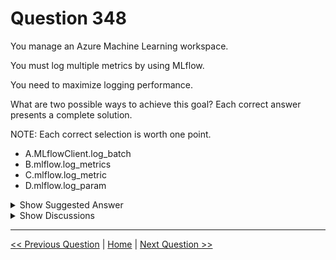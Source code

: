 # Question 348

You manage an Azure Machine Learning workspace.

You must log multiple metrics by using MLflow.

You need to maximize logging performance.

What are two possible ways to achieve this goal? Each correct answer presents a complete solution.

NOTE: Each correct selection is worth one point.

* A.MLflowClient.log_batch
* B.mlflow.log_metrics
* C.mlflow.log_metric
* D.mlflow.log_param

<details>
  <summary>Show Suggested Answer</summary>

  <strong>AB</strong><br>

</details>

<details>
  <summary>Show Discussions</summary>

<blockquote><p><strong>avinyc</strong> <code>(Tue 07 Jan 2025 04:22)</code> - <em>Upvotes: 2</em></p><p>The correct answers are:

A. MLflowClient.log_batch
B. mlflow.log_metrics</p></blockquote>
<blockquote><p><strong>Murzfam</strong> <code>(Tue 28 Jan 2025 10:08)</code> - <em>Upvotes: 1</em></p><p>But, there is no option for log_metrics but log_metric</p></blockquote>
<blockquote><p><strong>testgm</strong> <code>(Mon 02 Dec 2024 15:55)</code> - <em>Upvotes: 1</em></p><p>No log_metrics, just log_metric</p></blockquote>
<blockquote><p><strong>Karthikat</strong> <code>(Sun 11 Feb 2024 21:11)</code> - <em>Upvotes: 2</em></p><p>Performance considerations: If you need to log multiple metrics (or multiple values for the same metric), avoid making calls to mlflow.log_metric in loops. Better performance can be achieved by logging a batch of metrics. Use the method mlflow.log_metrics which accepts a dictionary with all the metrics you want to log at once or use MLflowClient.log_batch which accepts multiple type of elements for logging. See Log curves or list of values for an example.</p></blockquote>
<blockquote><p><strong>deyoz</strong> <code>(Mon 05 Feb 2024 02:43)</code> - <em>Upvotes: 1</em></p><p>If you need to log multiple metrics (or multiple values for the same metric), avoid making calls to mlflow.log_metric in loops. Better performance can be achieved by logging a batch of metrics. Use the method mlflow.log_metrics which accepts a dictionary with all the metrics you want to log at once or use MLflowClient.log_batch which accepts multiple type of elements for logging. See Log curves or list of values for an example.

answer A,B</p></blockquote>
<blockquote><p><strong>Tin_Tin</strong> <code>(Sat 20 Jan 2024 08:25)</code> - <em>Upvotes: 1</em></p><p>A &amp; B are correct</p></blockquote>
<blockquote><p><strong>Ran2025</strong> <code>(Sun 22 Oct 2023 05:38)</code> - <em>Upvotes: 1</em></p><p>A &amp; B
https://learn.microsoft.com/en-us/azure/machine-learning/how-to-log-view-metrics?view=azureml-api-2&amp;tabs=interactive</p></blockquote>
<blockquote><p><strong>PI_Team</strong> <code>(Thu 24 Aug 2023 13:55)</code> - <em>Upvotes: 4</em></p><p>Correct answer! :) 
Performance considerations: If you need to log multiple metrics (or multiple values for the same metric) avoid making calls to mlflow.log_metric in loops. Better performance can be achieved by logging batch of metrics. Use the method mlflow.log_metrics which accepts a dictionary with all the metrics you want to log at once or use MLflowClient.log_batch which accepts multiple type of elements for logging.

See here: https://learn.microsoft.com/en-us/azure/machine-learning/how-to-log-view-metrics?view=azureml-api-2&amp;tabs=interactive

SaM</p></blockquote>
<blockquote><p><strong>BR_CS</strong> <code>(Thu 17 Aug 2023 11:43)</code> - <em>Upvotes: 1</em></p><p>there is no &quot;log_metrics&quot; but &quot;log_metric&quot;</p></blockquote>
<blockquote><p><strong>Tin_Tin</strong> <code>(Sat 20 Jan 2024 08:25)</code> - <em>Upvotes: 1</em></p><p>Use mlflow.log_metrics() to log multiple metrics at once.</p></blockquote>
<blockquote><p><strong>SGES</strong> <code>(Wed 16 Aug 2023 11:06)</code> - <em>Upvotes: 1</em></p><p>AB is correct
Performance considerations: If you need to log multiple metrics (or multiple values for the same metric) avoid making calls to mlflow.log_metric in loops. Better performance can be achieved by logging batch of metrics. Use the method mlflow.log_metrics which accepts a dictionary with all the metrics you want to log at once or use MLflowClient.log_batch which accepts multiple type of elements for logging. See Logging curves or list of values for an example.
https://learn.microsoft.com/en-us/azure/machine-learning/how-to-log-view-metrics?view=azureml-api-2&amp;tabs=interactive</p></blockquote>
<blockquote><p><strong>phdykd</strong> <code>(Tue 08 Aug 2023 01:04)</code> - <em>Upvotes: 1</em></p><p>A,C is right</p></blockquote>
<blockquote><p><strong>abcd9999</strong> <code>(Wed 02 Aug 2023 06:06)</code> - <em>Upvotes: 2</em></p><p>There is no method called mlflow.log_metrics.  It&#x27;s mlflow.log_metric</p></blockquote>
<blockquote><p><strong>phdykd</strong> <code>(Wed 26 Jul 2023 19:04)</code> - <em>Upvotes: 3</em></p><p>A. MLflowClient.log_batch
B. mlflow.log_metrics</p></blockquote>

</details>

---

[<< Previous Question](question_347.md) | [Home](/index.md) | [Next Question >>](question_349.md)
